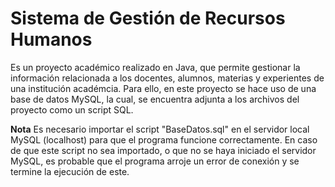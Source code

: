 # Sistema de Gestión de Recursos Humanos
Es un proyecto académico realizado en Java, que permite gestionar la información relacionada a los docentes, alumnos, materias y experientes de una institución académcia. Para ello, en este proyecto se hace uso de una base de datos MySQL, la cual, se encuentra adjunta a los archivos del proyecto como un script SQL.

**Nota**
Es necesario importar el script "BaseDatos.sql" en el servidor local MySQL (localhost) para que el programa funcione correctamente. En caso de que este script no sea importado, o que no se haya iniciado el servidor MySQL, es probable que el programa arroje un error de conexión y se termine la ejecución de este.
